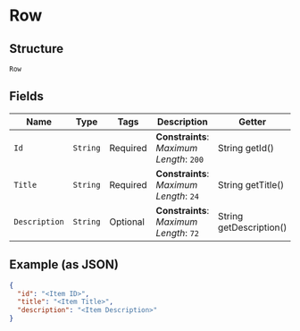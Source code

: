 
# Row

## Structure

`Row`

## Fields

| Name | Type | Tags | Description | Getter | Setter |
|  --- | --- | --- | --- | --- | --- |
| `Id` | `String` | Required | **Constraints**: *Maximum Length*: `200` | String getId() | setId(String id) |
| `Title` | `String` | Required | **Constraints**: *Maximum Length*: `24` | String getTitle() | setTitle(String title) |
| `Description` | `String` | Optional | **Constraints**: *Maximum Length*: `72` | String getDescription() | setDescription(String description) |

## Example (as JSON)

```json
{
  "id": "<Item ID>",
  "title": "<Item Title>",
  "description": "<Item Description>"
}
```

